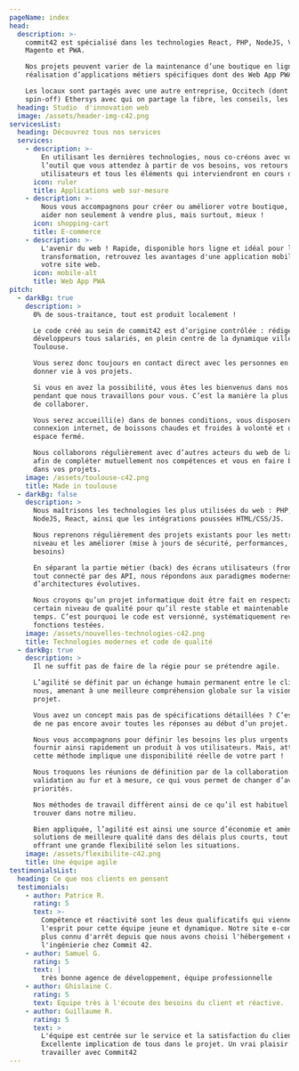 ```yaml
---
pageName: index
head:
  description: >-
    commit42 est spécialisé dans les technologies React, PHP, NodeJS, Vuejs,
    Magento et PWA.

    Nos projets peuvent varier de la maintenance d’une boutique en ligne à la
    réalisation d’applications métiers spécifiques dont des Web App PWA.

    Les locaux sont partagés avec une autre entreprise, Occitech (dont on est la
    spin-off) Ethersys avec qui on partage la fibre, les conseils, les repas…
  heading: Studio  d'innovation web
  image: /assets/header-img-c42.png
servicesList:
  heading: Découvrez tous nos services
  services:
    - description: >-
        En utilisant les dernières technologies, nous co-créons avec vous
        l’outil que vous attendez à partir de vos besoins, vos retours
        utilisateurs et tous les éléments qui interviendront en cours de projet.
      icon: ruler
      title: Applications web sur-mesure
    - description: >-
        Nous vous accompagnons pour créer ou améliorer votre boutique, pour vous
        aider non seulement à vendre plus, mais surtout, mieux !
      icon: shopping-cart
      title: E-commerce
    - description: >-
        L'avenir du web ! Rapide, disponible hors ligne et idéal pour le taux de
        transformation, retrouvez les avantages d'une application mobile dans
        votre site web.
      icon: mobile-alt
      title: Web App PWA
pitch:
  - darkBg: true
    description: >
      0% de sous-traitance, tout est produit localement !

      Le code créé au sein de commit42 est d’origine contrôlée : rédigé par des
      développeurs tous salariés, en plein centre de la dynamique ville de
      Toulouse. 

      Vous serez donc toujours en contact direct avec les personnes en charge de
      donner vie à vos projets. 

      Si vous en avez la possibilité, vous êtes les bienvenus dans nos locaux
      pendant que nous travaillons pour vous. C’est la manière la plus efficace
      de collaborer. 

      Vous serez accueilli(e) dans de bonnes conditions, vous disposerez d’une
      connexion internet, de boissons chaudes et froides à volonté et d’un
      espace fermé.

      Nous collaborons régulièrement avec d’autres acteurs du web de la région
      afin de compléter mutuellement nos compétences et vous en faire bénéficier
      dans vos projets.
    image: /assets/toulouse-c42.png
    title: Made in toulouse
  - darkBg: false
    description: >
      Nous maîtrisons les technologies les plus utilisées du web : PHP, Symfony,
      NodeJS, React, ainsi que les intégrations poussées HTML/CSS/JS.

      Nous reprenons régulièrement des projets existants pour les mettre à
      niveau et les améliorer (mise à jours de sécurité, performances, nouveaux
      besoins)

      En séparant la partie métier (back) des écrans utilisateurs (front) le
      tout connecté par des API, nous répondons aux paradigmes modernes
      d’architectures évolutives.

      Nous croyons qu’un projet informatique doit être fait en respectant un
      certain niveau de qualité pour qu’il reste stable et maintenable dans le
      temps. C’est pourquoi le code est versionné, systématiquement revu, et les
      fonctions testées.
    image: /assets/nouvelles-technologies-c42.png
    title: Technologies modernes et code de qualité
  - darkBg: true
    description: >
      Il ne suffit pas de faire de la régie pour se prétendre agile. 

      L’agilité se définit par un échange humain permanent entre le client et
      nous, amenant à une meilleure compréhension globale sur la vision du
      projet. 

      Vous avez un concept mais pas de spécifications détaillées ? C’est normal
      de ne pas encore avoir toutes les réponses au début d’un projet. 

      Nous vous accompagnons pour définir les besoins les plus urgents et
      fournir ainsi rapidement un produit à vos utilisateurs. Mais, attention,
      cette méthode implique une disponibilité réelle de votre part !

      Nous troquons les réunions de définition par de la collaboration et une
      validation au fur et à mesure, ce qui vous permet de changer d’avis ou de
      priorités. 

      Nos méthodes de travail diffèrent ainsi de ce qu’il est habituel de
      trouver dans notre milieu.

      Bien appliquée, l’agilité est ainsi une source d’économie et amène à des
      solutions de meilleure qualité dans des délais plus courts, tout en
      offrant une grande flexibilité selon les situations. 
    image: /assets/flexibilite-c42.png
    title: Une équipe agile
testimonialsList:
  heading: Ce que nos clients en pensent
  testimonials:
    - author: Patrice R.
      rating: 5
      text: >-
        Compétence et réactivité sont les deux qualificatifs qui viennent à
        l'esprit pour cette équipe jeune et dynamique. Notre site e-commerce n'a
        plus connu d'arrêt depuis que nous avons choisi l'hébergement et
        l'ingénierie chez Commit 42.
    - author: Samuel G.
      rating: 5
      text: |
        très bonne agence de développement, équipe professionnelle
    - author: Ghislaine C.
      rating: 5
      text: Equipe très à l'écoute des besoins du client et réactive.
    - author: Guillaume R.
      rating: 5
      text: >
        L'équipe est centrée sur le service et la satisfaction du client.
        Excellente implication de tous dans le projet. Un vrai plaisir de
        travailler avec Commit42
---
```


